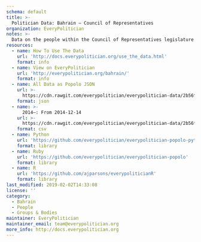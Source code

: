 ```yaml
---
schema: default
title: >-
  Politician Data: Bahrain — Council of Representatives
organization: EveryPolitician
notes: >-
  Data on the people within the Council of Representatives legislature of Bahrain.
resources:
  - name: How To Use The Data
    url: 'http://docs.everypolitician.org/use_the_data.html'
    format: info
  - name: View on EveryPolitician
    url: 'http://everypolitician.org/bahrain/'
    format: info
  - name: All Data as Popolo JSON
    url: >-
      https://cdn.rawgit.com/everypolitician/everypolitician-data/2b56f78c19acc374b9c30f16d6e86f3450698d39/data/Bahrain/Council_of_Representatives/ep-popolo-v1.0.json
    format: json
  - name: >-
      2014–: From 2014-12-14
    url: >-
      https://cdn.rawgit.com/everypolitician/everypolitician-data/2b56f78c19acc374b9c30f16d6e86f3450698d39/data/Bahrain/Council_of_Representatives/term-2014.csv
    format: csv
  - name: Python
    url: 'https://github.com/everypolitician/everypolitician-popolo-python'
    format: library
  - name: Ruby
    url: 'https://github.com/everypolitician/everypolitician-popolo'
    format: library
  - name: R
    url: 'https://github.com/ajparsons/everypoliticianR'
    format: library
last_modified: 2019-02-02T14:33:08
license: ''
category:
  - Bahrain
  - People
  - Groups & Bodies
maintainer: EveryPolitician
maintainer_email: team@everypolitician.org
more_info: http://docs.everypolitician.org
---
```

